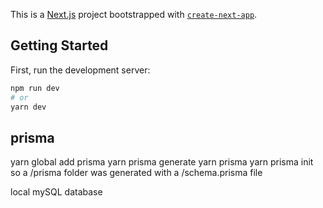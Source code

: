 This is a [Next.js](https://nextjs.org/) project bootstrapped with [`create-next-app`](https://github.com/vercel/next.js/tree/canary/packages/create-next-app).

## Getting Started

First, run the development server:

```bash
npm run dev
# or
yarn dev
```

## prisma
yarn global add prisma
yarn prisma generate
yarn prisma
yarn prisma init 
so a /prisma folder was generated with a /schema.prisma file

local mySQL database